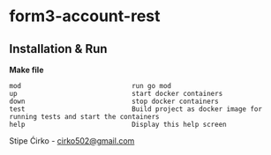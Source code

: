 # form3-account-rest

## Installation & Run

**Make file**

```
mod                            run go mod
up                             start docker containers
down                           stop docker containers
test                           Build project as docker image for running tests and start the containers 
help                           Display this help screen
```

Stipe Ćirko - cirko502@gmail.com
